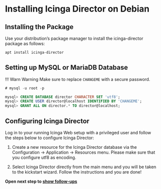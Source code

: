 # Installing Icinga Director on Debian
## Installing the Package

Use your distribution’s package manager to install the icinga-director package as follows:

```bash
apt install icinga-director
```

## Setting up MySQL or MariaDB Database

!!! Warn
    Warning Make sure to replace `CHANGEME` with a secure password.

```sql
# mysql -u root -p 

mysql> CREATE DATABASE director CHARACTER SET 'utf8';
mysql> CREATE USER director@localhost IDENTIFIED BY 'CHANGEME';
mysql> GRANT ALL ON director.* TO director@localhost;
```

## Configuring Icinga Director
Log in to your running Icinga Web setup with a privileged user and follow the steps below to configure Icinga Director:

1. Create a new resource for the Icinga Director database via the Configuration → Application → Resources menu. Please make sure that you configure utf8 as encoding.

2. Select Icinga Director directly from the main menu and you will be taken to the kickstart wizard. Follow the instructions and you are done!

**Open next step to [show follow-ups](../06-followups.md)**